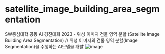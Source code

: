 # satellite_image_building_area_segmentation
SW중심대학 공동 AI 경진대회 2023 - 위성 이미지 건물 영역 분할  (Satellite Image Building Area Segmentation) // 위성 이미지의 건물 영역 분할(Image Segmentation)을 수행하는 AI모델을 개발
![image](https://github.com/hojunking/satellite_image_building_area_segmentation/assets/84840627/23925d4d-ed00-428a-bfae-5d940db631a3)
